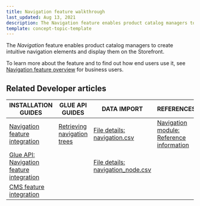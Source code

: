 ```yaml
---
title: Navigation feature walkthrough
last_updated: Aug 13, 2021
description: The Navigation feature enables product catalog managers to create intuitive navigation elements and display them on the Storefront
template: concept-topic-template
---
```


The _Navigation_ feature enables product catalog managers to create intuitive navigation elements and display them on the Storefront.

To learn more about the feature and to find out how end users use it, see [Navigation feature overview](/docs/scos/user/features/{{page.version}}/navigation-feature-overview.html) for business users.


## Related Developer articles

| INSTALLATION GUIDES | GLUE API GUIDES | DATA IMPORT | REFERENCES |
|---|---|---|---|
| [Navigation feature integration](/docs/scos/dev/feature-integration-guides/{{page.version}}/navigation-feature-integration.html) | [Retrieving navigation trees](/docs/scos/dev/glue-api-guides/{{page.version}}/retrieving-navigation-trees.html) | [File details: navigation.csv](/docs/scos/dev/data-import/{{page.version}}/data-import-categories/navigation-setup/file-details-navigation.csv.html) | [Navigation module: Reference information](/docs/scos/dev/feature-walkthroughs/{{page.version}}/navigation-feature-walkthrough/navigation-module-reference-information.html) |
| [Glue API: Navigation feature integration](/docs/scos/dev/feature-integration-guides/{{page.version}}/glue-api/glue-api-navigation-feature-integration.html) |  | [File details: navigation_node.csv](/docs/scos/dev/data-import/{{page.version}}/data-import-categories/navigation-setup/file-details-navigation-node.csv.html) | |
| [CMS feature integration](/docs/scos/dev/feature-integration-guides/{{page.version}}/cms-feature-integration.html) |  |  |  |
